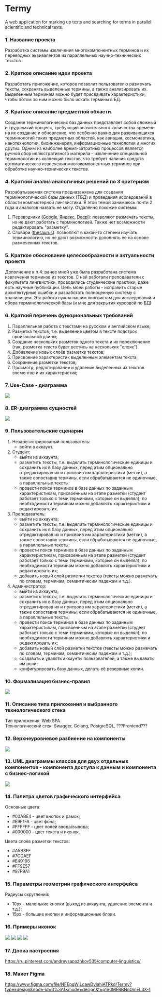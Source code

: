 # Termy
A web application for marking up texts and searching for terms in parallel scientific and technical texts.

### 1. Название проекта
Разработка системы извлечения многокомпонентных терминов и их переводных эквивалентов из параллельных научно-технических текстов

### 2. Краткое описание идеи проекта
Разработать приложение, которое позволит пользователю размечать тексты, сохранять выделенные термины, а также анализировать их. Выделенным терминам можно будет присваивать характеристики, чтобы потом по ним можно было искать термины в БД.

### 3. Краткое описание предметной области
Создание терминологических баз данных представляет собой сложный и трудоемкий процесс, требующий значительного количества времени на их создание и обновление, что особенно важно для развивающихся терминологий таких предметных областей, как авиация, космонавтика, нанотехнологии, биоинженерия, информационные технологии и многих других. Одним из наиболее время-затратных процессов является ручной сбор иллюстративного материла - извлечение специальной терминологии из коллекций текстов, что требует наличия средств автоматического извлечения многокомпонентных терминов при обработке научно-технических текстов.

### 4. Краткий анализ аналогичных решений по 3 критериям
Разрабатываемая система предназаняена для создания терминологической базы данных (ТБД) и проведения исследований в области компьютерной лингвистики. Я этой темой занимаюсь почти 2 года и аналогов назвать не могу. Отдалённо похожие системы:
1. Переводчики ([Google](https://translate.google.com/), [Яндекс](https://translate.yandex.ru/), [Deepl](https://www.deepl.com/)): позволяют размечать тексты, но не дают работать с терминологией. Также нет возможности редактировать "разметку".
2. Словари ([thesaurus](https://thesaurus.rusnano.com/?ysclid=lee96gagyp496936514)): позволяют в какой-то степени изучать терминологию, но не дают возможности дополнять её на основе размеченных текстов.

### 5. Краткое обоснование целесообразности и актуальности проекта
Дополнение к п.4: ранее мной уже была разработана система извлечения терминов из текстов. С ней работали преподаватели с факультета лингвистики, проводились студенческие практики, даже есть научные публикации. Цель моей работы - исправить старые архитектурные ошибки и разработать полноценную систему с хранилищем. Эта работа нужна нашим лингвистам для исследований и сбора терминологической базы (и мне для закрытия курсовой по БД) 

### 6. Краткий перечень функциональных требований
1. Параллельная работа с текстами на русском и английском языке;
2. Разметка текстов, т.е. выделение цветом в тексте подстрок произвольной длины;
3. Создание нескольких разметок одного текста и их переключение (так, разметка текста будет вестись на нескольких "слоях")
4. Добавление новых слоёв разметки текстов;
5. Присвоение характеристик выделенным элементам текста;
6. Сохранение разметки текстов;
7. Просмотр, редактирование и удаление выделенных из текстов элементов и их характеристик;

### 7. Use-Case - диаграмма
![](docs/img/Use-case/Use-case.drawio.png)

### 8. ER-диаграмма сущностей
![](docs/img/ER/ER.drawio.png)

### 9. Пользовательские сценарии
1. Незарегистрированый пользователь:
    - войти в аккаунт.
2. Студент: 
    - выйти из аккаунта;
    - разметить тексты, т.е. выделить терминологические единицы и сохранить их в базу данных, перед этим опционально отредактировав их и присвоив им характеристики (метки), а также сопоставив термины, если обрабатываются не одиночные, а параллельные тексты;
    - провести поиск терминов в базе данных по заданным характеристикам, присвоенным на этапе разметки (студент работает только с теми терминами, которые он выделял); по необходимости терминам можно добавлять характеристики и редактировать их.
3. Преподаватель: 
    - выйти из аккаунта;
    - разметить тексты, т.е. выделить терминологические единицы и сохранить их в базу данных, перед этим опционально отредактировав их и присвоив им характеристики (метки), а также сопоставив термины, если обрабатываются не одиночные, а параллельные тексты;
    - провести поиск терминов в базе данных по заданным характеристикам, присвоенным на этапе разметки (студент работает только с теми терминами, которые он выделял); по необходимости терминам можно добавлять характеристики и редактировать их;
    - добавить новый слой разметки текстов (тексты можно размечать по словам, терминам, семантичесим падежам и т.д.).
4. Администратор: 
    - выйти из аккаунта;
    - разметить тексты, т.е. выделить терминологические единицы и сохранить их в базу данных, перед этим опционально отредактировав их и присвоив им характеристики (метки), а также сопоставив термины, если обрабатываются не одиночные, а параллельные тексты;
    - провести поиск терминов в базе данных по заданным характеристикам, присвоенным на этапе разметки (студент работает только с теми терминами, которые он выделял); по необходимости терминам можно добавлять характеристики и редактировать их;
    - добавить новый слой разметки текстов (тексты можно размечать по словам, терминам, семантичесим падежам и т.д.);
    - создавать и удалять аккаунты пользователей, а также выдавать им роли;
    - конфигурировать базу данных, делать её резервные копии.

### 10. Формализация бизнес-правил
![](docs/img/BPMN/diagram.svg)

### 11. Описание типа приложения и выбранного технологического стека
Тип приложения: Web SPA <br>
Технологический стек: Swagger, Golang, PostgreSQL, ???Frontend???

### 12. Верхнеуровневое разбиение на компоненты
![](docs/img/Components/components.drawio.png)

### 13. UML диаграммы классов для двух отдельных компонентов - компонента доступа к данным и компонента с бизнес-логикой
![](docs/img/Classes/classes.drawio.png)

### 14. Палитра цветов графического интерфейса
Основные цвета:
- #00ABE4 - цвет кнопок и рамок;
- #E9F1FA - цвет фона;
- #FFFFFF - цвет полей ввода/вывода;
- #000000 - цвет текста и иконок.

Цвета слоёв разметки текстов:
- #A5B3FF
- #7CDAEF
- #E49196
- #FF9E57
- #97F9A1

### 15. Параметры геометрии графического интерфейса
Радиусы скруглений:
- 10px - маленькие кнопки (выход из аккаунта, удаление элемента и т.д.);
- 15px - большие кнопки и информационные блоки.

### 16. Примеры иконок
![](docs/img/icons/search-icon.png)
![](docs/img/icons/info-icon.png)
![](docs/img/icons/delete-icon.png)
![](docs/img/icons/logout-icon.png)

### 17. Доска настроения
https://ru.pinterest.com/andreysapozhkov535/computer-linguistics/

### 18. Макет Figma
https://www.figma.com/file/NFEpgWjLcawDviahjATRkd/Termy?type=design&node-id=0%3A1&mode=design&t=p1S0MEBBNnOmEL3X-1
